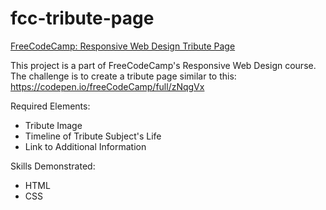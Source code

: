# fcc-tribute-page
[FreeCodeCamp: Responsive Web Design Tribute Page](https://www.freecodecamp.org/learn/responsive-web-design/responsive-web-design-projects/build-a-tribute-page)

This project is a part of FreeCodeCamp's Responsive Web Design course. The challenge is to create a tribute page similar to this: https://codepen.io/freeCodeCamp/full/zNqgVx

Required Elements:
* Tribute Image
* Timeline of Tribute Subject's Life
* Link to Additional Information

Skills Demonstrated:
* HTML
* CSS
